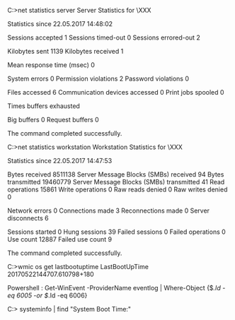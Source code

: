 C:\>net statistics server
Server Statistics for \\XXX


Statistics since 22.05.2017 14:48:02


Sessions accepted                  1
Sessions timed-out                 0
Sessions errored-out               2

Kilobytes sent                     1139
Kilobytes received                 1

Mean response time (msec)          0

System errors                      0
Permission violations              2
Password violations                0

Files accessed                     6
Communication devices accessed     0
Print jobs spooled                 0

Times buffers exhausted

  Big buffers                      0
  Request buffers                  0

The command completed successfully.



C:\>net statistics workstation
Workstation Statistics for \\XXX


Statistics since 22.05.2017 14:47:53


  Bytes received                               8511138
  Server Message Blocks (SMBs) received        94
  Bytes transmitted                            19460779
  Server Message Blocks (SMBs) transmitted     41
  Read operations                              15861
  Write operations                             0
  Raw reads denied                             0
  Raw writes denied                            0

  Network errors                               0
  Connections made                             3
  Reconnections made                           0
  Server disconnects                           6

  Sessions started                             0
  Hung sessions                                39
  Failed sessions                              0
  Failed operations                            0
  Use count                                    12887
  Failed use count                             9

The command completed successfully.


C:\>wmic os get lastbootuptime
LastBootUpTime
20170522144707.610798+180


Powershell :
Get-WinEvent -ProviderName eventlog | Where-Object {$_.Id -eq 6005 -or $_.Id -eq 6006}


C:\> systeminfo | find "System Boot Time:"
